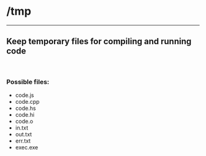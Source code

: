 # /tmp

<hr>

## Keep temporary files for compiling and running code

<br>

### **Possible files:**
* code.js
* code.cpp
* code.hs
* code.hi
* code.o
* in.txt
* out.txt
* err.txt
* exec.exe
